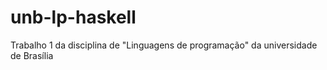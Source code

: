 # unb-lp-haskell
Trabalho 1 da disciplina de "Linguagens de programação" da universidade de Brasília
